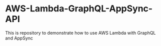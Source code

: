 # AWS-Lambda-GraphQL-AppSync-API
This is repository to demonstrate how to use AWS Lambda with GraphQL and AppSync
